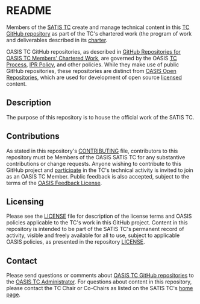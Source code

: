 # README

Members of the [SATIS TC](https://groups.oasis-open.org/communities/tc-community-home2?CommunityKey=728495a5-39f7-47ac-b706-019171878aaf) create and manage technical content in this [TC GitHub repository](https://github.com/oasis-tcs/<repo-name>/) as part of the TC's chartered work (the program of work and deliverables described in its [charter](https://docs.google.com/document/d/182sp0a6cb4MiqX9A9S7qSBM4w7HKS-SsBrPKHmsb8iQ/export?format=pdf).

OASIS TC GitHub repositories, as described in [GitHub Repositories for OASIS TC Members' Chartered Work](https://www.oasis-open.org/resources/tcadmin/github-repositories-for-oasis-tc-members-chartered-work), are governed by the OASIS [TC Process](https://www.oasis-open.org/policies-guidelines/tc-process), [IPR Policy](https://www.oasis-open.org/policies-guidelines/ipr), and other policies. While they make use of public GitHub repositories, these repositories are distinct from [OASIS Open Repositories](https://www.oasis-open.org/resources/open-repositories), which are used for development of open source [licensed](https://www.oasis-open.org/resources/open-repositories/licenses) content.

## Description

The purpose of this repository is to house the official work of the SATIS TC.

## Contributions

As stated in this repository's [CONTRIBUTING](https://github.com/oasis-tcs/satis/blob/master/CONTRIBUTING.md) file, contributors to this repository must be Members of the OASIS SATIS TC for any substantive contributions or change requests. Anyone wishing to contribute to this GitHub project and [participate](https://www.oasis-open.org/join/participation-instructions) in the TC's technical activity is invited to join as an OASIS TC Member. Public feedback is also accepted, subject to the terms of the [OASIS Feedback License](https://www.oasis-open.org/policies-guidelines/ipr#appendixa). 

## Licensing

Please see the [LICENSE](https://github.com/oasis-tcs/satis/blob/master/LICENSE.md) file for description of the license terms and OASIS policies applicable to the TC's work in this GitHub project. Content in this repository is intended to be part of the SATIS TC's permanent record of activity, visible and freely available for all to use, subject to applicable OASIS policies, as presented in the repository [LICENSE](https://github.com/oasis-tcs/satis/blob/master/LICENSE.md). 

## Contact

Please send questions or comments about [OASIS TC GitHub repositories](https://www.oasis-open.org/resources/tcadmin/github-repositories-for-oasis-tc-members-chartered-work) to the [OASIS TC Administrator](mailto:tc-admin@oasis-open.org).  For questions about content in this repository, please contact the TC Chair or Co-Chairs as listed on the SATIS TC's [home page](https://groups.oasis-open.org/communities/tc-community-home2?CommunityKey=728495a5-39f7-47ac-b706-019171878aaf).
